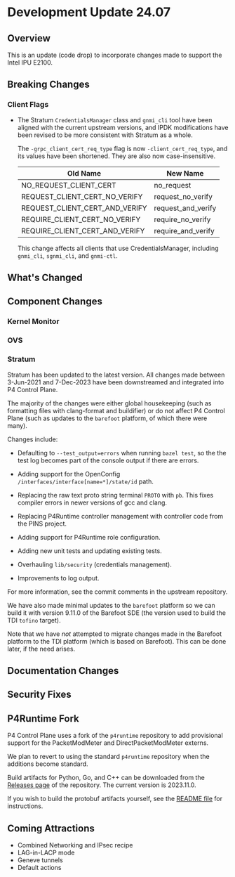 # Development Update 24.07

## Overview

This is an update (code drop) to incorporate changes made to support
the Intel IPU E2100.

## Breaking Changes

### Client Flags

- The Stratum `CredentialsManager` class and `gnmi_cli` tool have been aligned
  with the current upstream versions, and IPDK modifications have been
  revised to be more consistent with Stratum as a whole.

  The `-grpc_client_cert_req_type` flag is now `-client_cert_req_type`, and
  its values have been shortened. They are also now case-insensitive.

  | Old Name | New Name |
  | -------- | -------- |
  | NO_REQUEST_CLIENT_CERT | no_request |
  | REQUEST_CLIENT_CERT_NO_VERIFY | request_no_verify |
  | REQUEST_CLIENT_CERT_AND_VERIFY | request_and_verify |
  | REQUIRE_CLIENT_CERT_NO_VERIFY | require_no_verify |
  | REQUIRE_CLIENT_CERT_AND_VERIFY | require_and_verify |

  This change affects all clients that use CredentialsManager, including
  `gnmi_cli`, `sgnmi_cli`, and `gnmi-ctl`.

## What's Changed

## Component Changes

### Kernel Monitor

### OVS

### Stratum

Stratum has been updated to the latest version. All changes made between
3-Jun-2021 and 7-Dec-2023 have been downstreamed and integrated into
P4 Control Plane.

The majority of the changes were either global housekeeping (such as
formatting files with clang-format and buildifier) or do not affect
P4 Control Plane (such as updates to the `barefoot` platform, of which
there were many).

Changes include:

- Defaulting to `--test_output=errors` when running `bazel test`, so the
  the test log becomes part of the console output if there are errors.

- Adding support for the OpenConfig `/interfaces/interface[name=*]/state/id`
  path.

- Replacing the raw text proto string terminal `PROTO` with `pb`. This
  fixes compiler errors in newer versions of gcc and clang.

- Replacing P4Runtime controller management with controller code from the
  PINS project.

- Adding support for P4Runtime role configuration.

- Adding new unit tests and updating existing tests.

- Overhauling `lib/security` (credentials management).

- Improvements to log output.

For more information, see the commit comments in the upstream repository.

We have also made minimal updates to the `barefoot` platform so we can
build it with version 9.11.0 of the Barefoot SDE (the version used to
build the TDI `tofino` target).

Note that we have _not_ attempted to migrate changes made in the Barefoot
platform to the TDI platform (which is based on Barefoot).
This can be done later, if the need arises.

## Documentation Changes

## Security Fixes

## P4Runtime Fork

P4 Control Plane uses a fork of the `p4runtime` repository to add provisional
support for the PacketModMeter and DirectPacketModMeter externs.

We plan to revert to using the standard `p4runtime` repository when the
additions become standard.

Build artifacts for Python, Go, and C++ can be downloaded from the
[Releases page](https://github.com/ipdk-io/p4runtime-dev/releases)
of the repository. The current version is 2023.11.0.

If you wish to build the protobuf artifacts yourself, see the
[README file](https://github.com/ipdk-io/networking-recipe/blob/main/protobufs/README.md)
for instructions.

## Coming Attractions

- Combined Networking and IPsec recipe
- LAG-in-LACP mode
- Geneve tunnels
- Default actions
